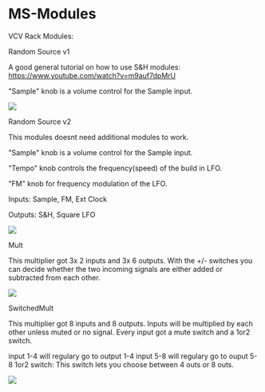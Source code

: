 # MS-Modules
VCV Rack Modules: 


Random Source v1

A good general tutorial on how to use S&H modules:
https://www.youtube.com/watch?v=m9auf7dpMrU

"Sample" knob is a volume control for the Sample input.



![](https://github.com/Phal-anx/MS-Modules/blob/master/Image/RandomSource0v1.png)





Random Source v2

This modules doesnt need additional modules to work. 

"Sample" knob is a volume control for the Sample input.

"Tempo" knob controls the frequency(speed) of the build in LFO.

"FM" knob for frequency modulation of the LFO.

Inputs: Sample, FM, Ext Clock

Outputs: S&H, Square LFO

![](https://github.com/Phal-anx/MS-Modules/blob/master/Image/RandomSourceV2.png)





Mult

This multiplier got 3x 2 inputs and 3x 6 outputs.
With the +/- switches you can decide whether the two incoming signals are either added or subtracted from each other.

![](https://github.com/Phal-anx/MS-Modules/blob/master/Image/Mult.png)


SwitchedMult

This multiplier got 8 inputs and 8 outputs.
Inputs will be multiplied by each other unless muted or no signal.
Every input got a mute switch and a 1or2 switch.

input 1-4 will regulary go to output 1-4
input 5-8 will regulary go to ouput 5-8
1or2 switch: This switch lets you choose between 4 outs or 8 outs.

![](https://github.com/Phal-anx/MS-Modules/blob/master/Image/SwitchedMult.png)
